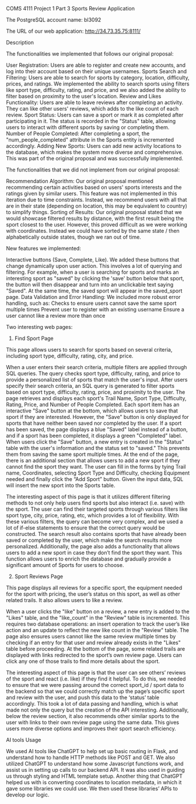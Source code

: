 COMS 4111 Project 1 Part 3
Sports Review Application


The PostgreSQL account name: bl3092

The URL of our web application: http://34.73.35.75:8111/ 

Description

The functionalities we implemented that follows our original proposal:

User Registration: Users are able to register and create new accounts, and log into their account based on their unique usernames.
Sports Search and Filtering: Users are able to search for sports by category, location, difficulty, prices, and ratings. We implemented the ability to search sports using filters like sport type, difficulty, rating, and price, and we also added the ability to filter based on proximity to the user's location.
Review and Likes Functionality: Users are able to leave reviews after completing an activity. They can like other users' reviews, which adds to the like count of each review.
Sport Status: Users can save a sport or mark it as completed after participating in it. The status is recorded in the "Status" table, allowing users to interact with different sports by saving or completing them.
Number of People Completed: After completing a sport, the "num_people_completed" attribute in the Sports entity is incremented accordingly.
Adding New Sports: Users can add new activity locations to the database, which makes the system more diverse and comprehensive. This was part of the original proposal and was successfully implemented.

The functionalities that we did not implement from our original proposal:

Recommendation Algorithm: Our original proposal mentioned recommending certain activities based on users' sports interests and the ratings given by similar users. This feature was not implemented in this iteration due to time constraints. Instead, we recommend users with all that are in their state (depending on location, this may  be equivalent to country) to simplify things.
Sorting of Results: Our original proposal stated that we would showcase filtered results by distance, with the first result being the sport closest to the user. However, this proved difficult as we were working with coordinates. Instead we could have sorted by the same state / then alphabetically outside states, though we ran out of time.

New features we implemented:

Interactive buttons (Save, Complete, Like). We added these buttons that change dynamically upon user action. This involves a lot of querying and filtering. For example, when a user is searching for sports and marks an interesting sport as "saved" by clicking the 'save' button below that sport, the button will then disappear and turn into an unclickable text saying "Saved". At the same time, the saved sport will appear in the saved_sport page.
Data Validation and Error Handling: We included more robust error handling, such as:
Checks to ensure users cannot save the same sport multiple times
Prevent user to register with an existing username
Ensure a user cannot like a review more than once

Two interesting web pages:

1. Find Sport Page

This page allows users to search for sports based on several criteria, including sport type, difficulty, rating, city, and price.

When a user enters their search criteria, multiple filters are applied through SQL queries. The query checks sport type, difficulty, rating, and price to provide a personalized list of sports that match the user's input.
After users specify their search criteria, an SQL query is generated to filter sports based on sport type, difficulty, rating, price, and proximity to the user.
The page retrieves and displays each sport's Trail Name, Sport Type, Difficulty, Rating, Price, and Number of People Completed.
Each sport item has an interactive "Save" button at the bottom, which allows users to save that sport if they are interested. However, the "Save" button is only displayed for sports that have neither been saved nor completed by the user.
If a sport has been saved, the page displays a blue "Saved" label instead of a button, and if a sport has been completed, it displays a green "Completed" label.
When users click the "Save" button, a new entry is created in the "Status" table with the user's information and the status set to "saved." This prevents them from saving the same sport multiple times.
At the end of the page, there is an additional section that allows users to add a new sport if they cannot find the sport they want. The user can fill in the forms by tying Trail name, Coordinates, selecting Sport Type and Difficulty, checking Equipment needed and finally click the “Add Sport” button. Given the input data, SQL will insert the new sport into the Sports table.

The interesting aspect of this page is that it utilizes different filtering methods to not only help users find sports but also interact (i.e. save) with the sport. The user can find their targeted sports through various filters like sport type, city, price, rating, etc, which provides a lot of flexibility. With these various filters, the query can become very complex, and we used a lot of if-else statements to ensure that the correct query would be constructed. The search result also contains sports that have already been saved or completed by the user, which make the search results more personalized. Additionally, the page also adds a functionality that allows users to add a new sport in case they don’t find the sport they want. This function allows users to enrich the database and gradually provide a significant amount of Sports for users to choose. 


2. Sport Reviews Page

This page displays all reviews for a specific sport, the equipment needed for the sport with pricing, the user’s status on this sport, as well as other related trails. It also allows users to like a review.

When a user clicks the "like" button on a review, a new entry is added to the "Likes" table, and the "like_count" in the "Review" table is incremented.
This requires two database operations: an insert operation to track the user’s like action and an update to reflect the new like count in the "Review" table.
The page also ensures users cannot like the same review multiple times by checking if an entry for that user and review already exists in the "Likes" table before proceeding.
At the bottom of the page, some related trails are displayed with links redirected to the sport’s own review page. Users can click any one of those trails to find more details about the sport. 

The interesting aspect of this page is that the user can see others’ reviews of the sport and react (i.e. like) if they find it helpful. To do this, we needed to ensure that we were passing around the correct sport_id / sport data to the backend so that we could correctly match up the page’s specific sport and review with the user, and push this data to the ‘status’ table accordingly. This took a lot of data passing and handling, which is what made not only the query but the creation of the API interesting. Additionally, below the review section, it also recommends other similar sports to the user with links to their own review page using the same data. This gives users more diverse options and improves their sport search efficiency.


AI tools Usage

We used AI tools like ChatGPT to help set up basic routing in Flask, and understand how to handle HTTP methods like POST and GET. We also utilized ChatGPT to understand how some Javascript functions work, and assist us in setting up calls to our backend API. It was also used in guiding us through styling and HTML template setup. Another thing that ChatGPT helped us with is converting coordinates to location metadata, in which it gave some libraries we could use. We then used these libraries’ APIs to develop our logic.

